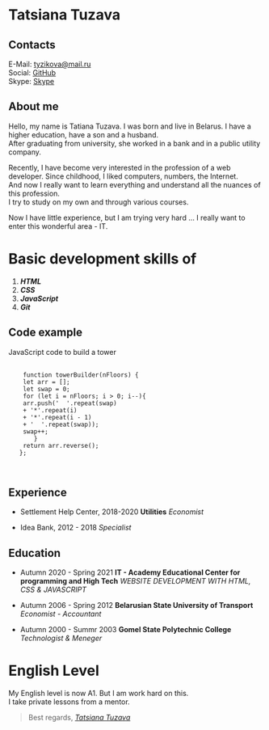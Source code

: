 # **Tatsiana Tuzava**


## Contacts

E-Mail: [tyzikova@mail.ru](tyzikova@mail.ru)  
Social: [GitHub](https://github.com/tyzikova)  
Skype: [Skype](https://secure.skype.com/portal/overview)


## About me

Hello, my name is Tatiana Tuzava. I was born and live in Belarus. I have a higher education, have a son and a husband.  
After graduating from university, she worked in a bank and in a public utility company.  

Recently, I have become very interested in the profession of a web developer. Since childhood, I liked computers, numbers, the Internet.  
And now I really want to learn everything and understand all the nuances of this profession.  
I try to study on my own and through various courses.

Now I have little experience, but I am trying very hard ... I really want to enter this wonderful area - IT.



# Basic development skills of

1.  ***HTML***
2.  ***CSS***
3.  ***JavaScript***
4.  ***Git***



## Code example

<div class="codeExample">JavaScript code to build a tower
  <pre>
    <code>
    function towerBuilder(nFloors) {  
    let arr = [];  
    let swap = 0;  
    for (let i = nFloors; i > 0; i--){  
    arr.push('  '.repeat(swap)  
    + '*'.repeat(i)   
    + '*'.repeat(i - 1)   
    + '  '.repeat(swap));  
    swap++;  
       }  
    return arr.reverse();  
   };
   </code>
   </pre>
</div>

## Experience

* Settlement Help Center, 2018-2020 **Utilities** *Economist*

* Idea Bank, 2012 - 2018  *Specialist*



## Education

* Autumn 2020 - Spring 2021 **IT - Academy Educational Center for programming and High Tech** *WEBSITE DEVELOPMENT WITH HTML, CSS & JAVASCRIPT*

* Autumn 2006 - Spring 2012 **Belarusian State University of Transport** *Economist - Accountant*

* Autumn 2000 - Summr 2003 **Gomel State Polytechnic College** *Technologist & Meneger*  



# English Level

My English level is now A1. But I am work hard on this.  
I take private lessons from a mentor.



> Best regards, *[Tatsiana Tuzava](https://tyzikova.github.io/rsschool-cv/)*